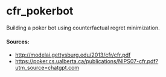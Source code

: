 # cfr_pokerbot

Building a poker bot using counterfactual regret minimization.

#### Sources:

- http://modelai.gettysburg.edu/2013/cfr/cfr.pdf
- https://poker.cs.ualberta.ca/publications/NIPS07-cfr.pdf?utm_source=chatgpt.com
